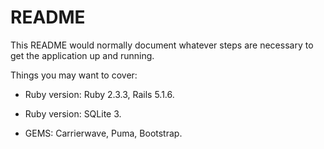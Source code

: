 # README

This README would normally document whatever steps are necessary to get the
application up and running.

Things you may want to cover:

* Ruby version:
  Ruby 2.3.3,
  Rails 5.1.6.

* Ruby version:
  SQLite 3.

* GEMS:
  Carrierwave,
  Puma,
  Bootstrap.


  

